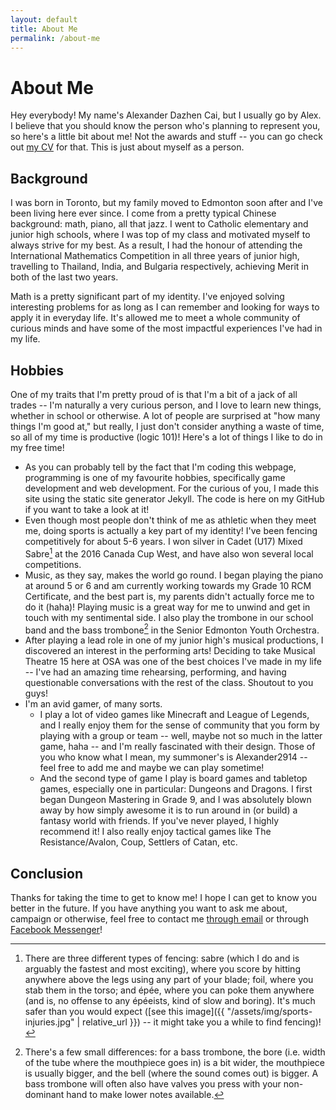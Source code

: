 ```yaml
---
layout: default
title: About Me
permalink: /about-me
---
```

# About Me

Hey everybody! My name's Alexander Dazhen Cai, but I usually go by Alex. I believe that you should know the person who's planning to represent you, so here's a little bit about me! Not the awards and stuff -- you can go check out [my CV](/cv) for that. This is just about myself as a person.

## Background

I was born in Toronto, but my family moved to Edmonton soon after and I've been living here ever since. I come from a pretty typical Chinese background: math, piano, all that jazz. I went to Catholic elementary and junior high schools, where I was top of my class and motivated myself to always strive for my best. As a result, I had the honour of attending the International Mathematics Competition in all three years of junior high, travelling to Thailand, India, and Bulgaria respectively, achieving Merit in both of the last two years.

Math is a pretty significant part of my identity. I've enjoyed solving interesting problems for as long as I can remember and looking for ways to apply it in everyday life. It's allowed me to meet a whole community of curious minds and have some of the most impactful experiences I've had in my life. 

## Hobbies

One of my traits that I'm pretty proud of is that I'm a bit of a jack of all trades -- I'm naturally a very curious person, and I love to learn new things, whether in school or otherwise. A lot of people are surprised at "how many things I'm good at," but really, I just don't consider anything a waste of time, so all of my time is productive (logic 101)! Here's a lot of things I like to do in my free time!

- As you can probably tell by the fact that I'm coding this webpage, programming is one of my favourite hobbies, specifically game development and web development. For the curious of you, I made this site using the static site generator Jekyll. The code is here on my GitHub if you want to take a look at it! 
- Even though most people don't think of me as athletic when they meet me, doing sports is actually a key part of my identity! I've been fencing competitively for about 5-6 years. I won silver in Cadet (U17) Mixed Sabre[^1] at the 2016 Canada Cup West, and have also won several local competitions.
- Music, as they say, makes the world go round. I began playing the piano at around 5 or 6 and am currently working towards my Grade 10 RCM Certificate, and the best part is, my parents didn't actually force me to do it (haha)! Playing music is a great way for me to unwind and get in touch with my sentimental side. I also play the trombone in our school band and the bass trombone[^2] in the Senior Edmonton Youth Orchestra. 
- After playing a lead role in one of my junior high's musical productions, I discovered an interest in the performing arts! Deciding to take Musical Theatre 15 here at OSA was one of the best choices I've made in my life -- I've had an amazing time rehearsing, performing, and having questionable conversations with the rest of the class. Shoutout to you guys!
- I'm an avid gamer, of many sorts.
	- I play a lot of video games like Minecraft and League of Legends, and I really enjoy them for the sense of community that you form by playing with a group or team -- well, maybe not so much in the latter game, haha -- and I'm really fascinated with their design. Those of you who know what I mean, my summoner's is Alexander2914 -- feel free to add me and maybe we can play sometime!
	- And the second type of game I play is board games and tabletop games, especially one in particular: Dungeons and Dragons. I first began Dungeon Mastering in Grade 9, and I was absolutely blown away by how simply awesome it is to run around in (or build) a fantasy world with friends. If you've never played, I highly recommend it! I also really enjoy tactical games like The Resistance/Avalon, Coup, Settlers of Catan, etc.

## Conclusion

Thanks for taking the time to get to know me! I hope I can get to know you better in the future. If you have anything you want to ask me about, campaign or otherwise, feel free to contact me [through email](mailto:a.cai6@share.epsb.ca) or through [Facebook Messenger](https://www.messenger.com/t/AlexCaiForComms)!

[^1]: There are three different types of fencing: sabre (which I do and is arguably the fastest and most exciting), where you score by hitting anywhere above the legs using any part of your blade; foil, where you stab them in the torso; and épée, where you can poke them anywhere (and is, no offense to any épéeists, kind of slow and boring). It's much safer than you would expect ([see this image]({{ "/assets/img/sports-injuries.jpg" | relative_url }}) -- it might take you a while to find fencing)!
[^2]: There's a few small differences: for a bass trombone, the bore (i.e. width of the tube where the mouthpiece goes in) is a bit wider, the mouthpiece is usually bigger, and the bell (where the sound comes out) is bigger. A bass trombone will often also have valves you press with your non-dominant hand to make lower notes available.

